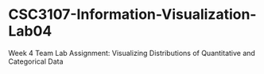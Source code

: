 # CSC3107-Information-Visualization-Lab04
Week 4 Team Lab Assignment: Visualizing Distributions of Quantitative and Categorical Data
